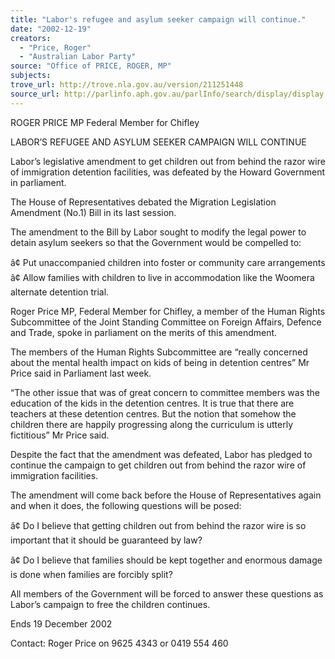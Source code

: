 ```yaml
---
title: "Labor's refugee and asylum seeker campaign will continue."
date: "2002-12-19"
creators:
  - "Price, Roger"
  - "Australian Labor Party"
source: "Office of PRICE, ROGER, MP"
subjects:
trove_url: http://trove.nla.gov.au/version/211251448
source_url: http://parlinfo.aph.gov.au/parlInfo/search/display/display.w3p;query=Id%3A%22media/pressrel/K7686%22
---
```


 ROGER PRICE MP  Federal Member for Chifley   

 LABOR’S REFUGEE AND ASYLUM SEEKER  CAMPAIGN WILL CONTINUE   

 

 Labor’s legislative amendment to get children out from behind the razor  wire of immigration detention facilities, was defeated by the Howard  Government in parliament.    

 The House of Representatives debated the Migration Legislation  Amendment (No.1) Bill in its last session.    

 The amendment to the Bill by Labor sought to modify the legal power to  detain asylum seekers so that the Government would be compelled to:   

 â¢ Put unaccompanied children into foster or community care  arrangements  â¢ Allow families with children to live in accommodation like the  Woomera alternate detention trial.   

 Roger Price MP, Federal Member for Chifley, a member of the Human  Rights Subcommittee of the Joint Standing Committee on Foreign Affairs,  Defence and Trade, spoke in parliament on the merits of this amendment.   

 The members of the Human Rights Subcommittee are “really concerned  about the mental health impact on kids of being in detention centres” Mr  Price said in Parliament last week.    

 “The other issue that was of great concern to committee members was the  education of the kids in the detention centres. It is true that there are  teachers at these detention centres. But the notion that somehow the  children there are happily progressing along the curriculum is utterly  fictitious” Mr Price said.   

 Despite the fact that the amendment was defeated, Labor has pledged to  continue the campaign to get children out from behind the razor wire of  immigration facilities.    

 The amendment will come back before the House of Representatives again  and when it does, the following questions will be posed:   

 â¢ Do I believe that getting children out from behind the razor wire is so  important that it should be guaranteed by law? 

 â¢ Do I believe that families should be kept together and enormous damage is done  when families are forcibly split?   

 All members of the Government will be forced to answer these questions as Labor’s  campaign to free the children continues.    

 

 Ends          19  December  2002   

 

 

 Contact: Roger Price on 9625 4343 or 0419 554 460 

